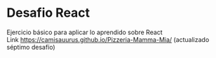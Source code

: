 # Desafio React
Ejercicio básico para aplicar lo aprendido sobre React <br>
Link https://camisauurus.github.io/Pizzeria-Mamma-Mia/ (actualizado séptimo desafío)
